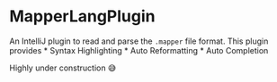 # MapperLangPlugin

An IntelliJ plugin to read and parse the `.mapper` file format. This plugin provides
    * Syntax Highlighting
    * Auto Reformatting
    * Auto Completion

Highly under construction :sweat_smile:
